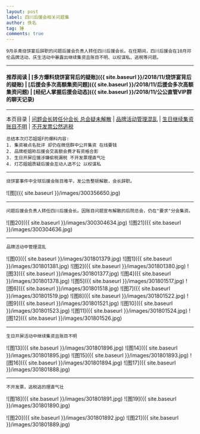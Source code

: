 ```yaml
---
layout: post
label: 四川后援会相关问题集
author: 佚名
tag: 锤
comments: true
---
```


    9月杀青烧饼宴后辞职的问题后援会负责人转任四川后援会长。在任期间，四川后援会在10月邓伦品牌活动、庆生活动中暴露出继续集资且账目不明、以权谋私、逃税等问题。

---
#### 推荐阅读 | [多方爆料烧饼宴背后的疑账]({{ site.baseurl }}/2018/11/烧饼宴背后的疑账) | [后援会多次高额集资问题]({{ site.baseurl }}/2018/11/后援会多次高额集资问题) | [经纪人掌握后援会动态]({{ site.baseurl }}/2018/11/公公直管VIP群的聊天记录)

---

本页目录 \| [问题会长转任分会长 总会疑未解散](#dxjje)  \| [品牌活动管理混乱](#dxjja) \| [生日继续集资账目不明](#dxjjb)  \| [不开发票公然逃税](#dxjjc) 


<a class="anchor" name="dxjje"></a>


    总结本次灯芯姐姐F的爆料内容:
    1. 集资被点名批评 却仍在微信群中公开集资 在线要钱
    2. 品牌柜姐称后援会交高额会费才有资格合影
    3. 生日开屏应援涉嫌偷税漏税 不开发票理直气壮
    4. 灯芯姐姐质疑后援会互动人选不公 以权谋私

---

    烧饼宴事件中全球后援会账目难平，发公告整顿解散，会长辞职。

![图]({{ site.baseurl }}/images/300356650.jpg)

---    
    
    问题后援会负责人转任四川后援会长。因账目问题宣布解散的后院总会，仍在"要求"分会集资。
    
![图20]({{ site.baseurl }}/images/300304634.jpg)
![图21]({{ site.baseurl }}/images/300304636.jpg)


---

<a class="anchor" name="dxjja"></a>

    品牌活动中管理混乱

![图0]({{ site.baseurl }}/images/301801379.jpg)
![图1]({{ site.baseurl }}/images/301801381.jpg)
![图2]({{ site.baseurl }}/images/301801380.jpg)
![图3]({{ site.baseurl }}/images/301801377.jpg)
![图4]({{ site.baseurl }}/images/301801378.jpg)
![图5]({{ site.baseurl }}/images/301801517.jpg)
![图6]({{ site.baseurl }}/images/301801518.jpg)
![图7]({{ site.baseurl }}/images/301801519.jpg)
![图8]({{ site.baseurl }}/images/301801522.jpg)
![图9]({{ site.baseurl }}/images/301801521.jpg)
![图10]({{ site.baseurl }}/images/301801523.jpg)
![图11]({{ site.baseurl }}/images/301801524.jpg)
![图12]({{ site.baseurl }}/images/301801526.jpg)
    
---
    
<a class="anchor" name="dxjjb"></a>
    
    生日开屏活动中继续集资且账目不明

![图13]({{ site.baseurl }}/images/301801896.jpg)
![图14]({{ site.baseurl }}/images/301801895.jpg)
![图15]({{ site.baseurl }}/images/301801893.jpg)
![图16]({{ site.baseurl }}/images/301801894.jpg)
![图17]({{ site.baseurl }}/images/301801888.jpg)

---

<a class="anchor" name="dxjjc"></a>

    不开发票，逃税逃的理直气壮

![图18]({{ site.baseurl }}/images/301801891.jpg)
![图19]({{ site.baseurl }}/images/301801890.jpg)

![图20]({{ site.baseurl }}/images/301801892.jpg)
![图21]({{ site.baseurl }}/images/301801889.jpg)

